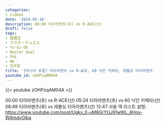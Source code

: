 ```yaml
---
categories:
- videos
date: '2024-05-16'
description: 00:00 티아라멘츠(후) vs R-ACE(선)
draft: false
tags:
- 遊戯王
- マスターデュエル
- Yu-Gi-Oh
- Master Duel
- 마듀
- MD
- 유희왕
title: '[마스터 듀얼] 티아라멘츠 vs R-ACE, 60 낙인 키메라, 레볼싱 티아라멘츠'
youtube_id: zOHPzqAM04A
---
```



{{< youtube zOHPzqAM04A >}}

00:00 티아라멘츠(후) vs R-ACE(선)
05:24 티아라멘츠(후) vs 60 낙인 키메라(선)
08:49 티아라멘츠(후) vs 레볼싱 티아라멘츠(선)
12:47 사용 덱 리스트
설명: https://www.youtube.com/post/Ugkx_0-uM6GrYUJ91wtKL_6Hov-W4mdvOiba